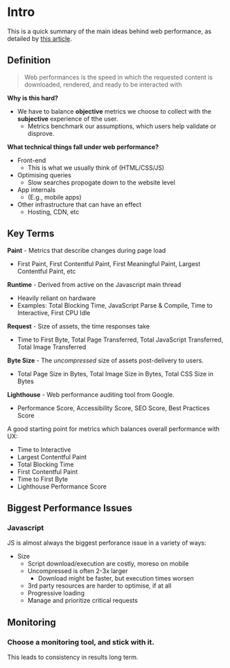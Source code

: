 # Intro

This is a quick summary of the main ideas behind web performance, as detailed by [this article](https://calibreapp.com/blog/get-started-with-performance).

## Definition

> Web performances is the speed in which the requested content is downloaded, rendered, and ready to be interacted with

**Why is this hard?**

- We have to balance **objective** metrics we choose to collect with the **subjective** experience of tthe user.
  - Metrics benchmark our assumptions, which users help validate or disprove.

**What technical things fall under web performance?**

- Front-end
  - This is what we usually think of (HTML/CSS/JS)
- Optimising queries
  - Slow searches propogate down to the website level
- App internals
  - (E.g., mobile apps)
- Other infrastructure that can have an effect
  - Hosting, CDN, etc

## Key Terms

**Paint** - Metrics that describe changes during page load

- First Paint, First Contentful Paint, First Meaningful Paint, Largest Contentful Paint, etc

**Runtime** - Derived from active on the Javascript main thread

- Heavily reliant on hardware
- Examples: Total Blocking Time, JavaScript Parse & Compile, Time to Interactive, First CPU Idle

**Request** - Size of assets, the time responses take

- Time to First Byte, Total Page Transferred, Total JavaScript Transferred, Total Image Transferred

**Byte Size** - The _uncompressed_ size of assets post-delivery to users.

- Total Page Size in Bytes, Total Image Size in Bytes, Total CSS Size in Bytes

**Lighthouse** - Web performance auditing tool from Google.

- Performance Score, Accessibility Score, SEO Score, Best Practices Score

A good starting point for metrics which balances overall performance with UX:

- Time to Interactive
- Largest Contentful Paint
- Total Blocking Time
- First Contentful Paint
- Time to First Byte
- Lighthouse Performance Score

## Biggest Performance Issues

### Javascript

JS is almost always the biggest perforance issue in a variety of ways:

- Size
  - Script download/execution are costly, moreso on mobile
  - Uncompressed is often 2-3x larger
    - Download might be faster, but execution times worsen
  - 3rd party resources are harder to optimise, if at all
  - Progressive loading
  - Manage and prioritize critical requests

## Monitoring

### Choose a monitoring tool, and stick with it.

This leads to consistency in results long term.

